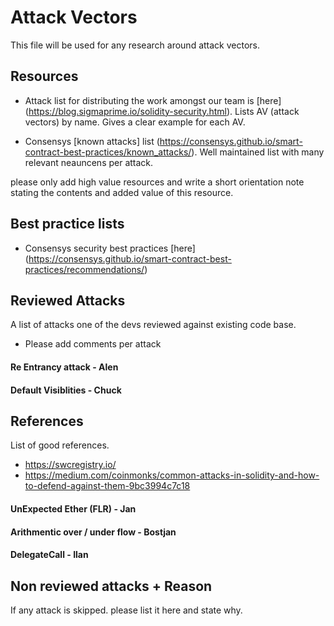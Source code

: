 
# Attack Vectors

This file will be used for any research around attack vectors.

## Resources
- Attack list for distributing the work amongst our team is [here]
(https://blog.sigmaprime.io/solidity-security.html). Lists AV (attack vectors) by name. Gives a clear example for each AV.

- Consensys [known attacks] list (https://consensys.github.io/smart-contract-best-practices/known_attacks/). Well maintained list with many relevant neauncens per attack.

please only add high value resources and write a short orientation note stating the contents and added value of this resource.

## Best practice lists
- Consensys security best practices [here] (https://consensys.github.io/smart-contract-best-practices/recommendations/)

## Reviewed Attacks

A list of attacks one of the devs reviewed against existing code base.
- Please add comments per attack

#### Re Entrancy attack - Alen

#### Default Visiblities - Chuck

## References
List of good references.

- https://swcregistry.io/
- https://medium.com/coinmonks/common-attacks-in-solidity-and-how-to-defend-against-them-9bc3994c7c18

#### UnExpected Ether (FLR) - Jan

#### Arithmentic over / under flow - Bostjan


#### DelegateCall - Ilan
## Non reviewed attacks + Reason
If any attack is skipped. please list it here and state why.